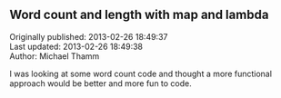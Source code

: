 ## Word count and length with map and lambda  
Originally published: 2013-02-26 18:49:37  
Last updated: 2013-02-26 18:49:38  
Author: Michael Thamm  
  
I was looking at some word count code and thought a more functional approach would be better and more fun to code. 